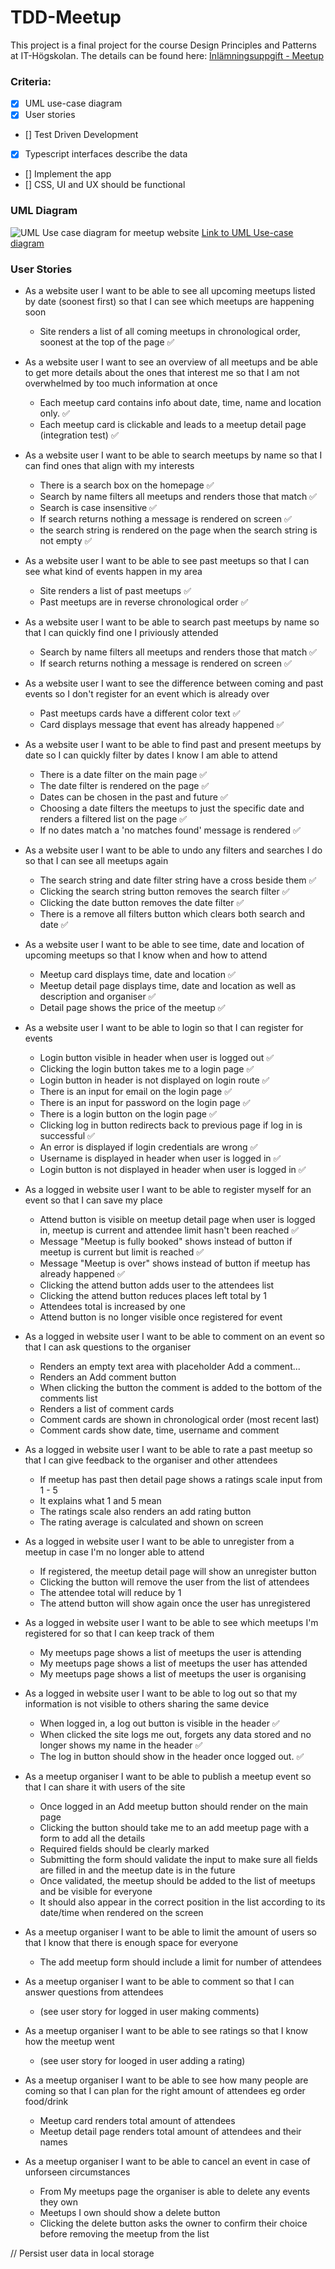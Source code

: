 # TDD-Meetup

This project is a final project for the course Design Principles and Patterns at IT-Högskolan.
The details can be found here: [Inlämningsuppgift - Meetup](https://docs.google.com/document/d/136DTDYFeX-N2n4-fI_kryrc2Fv1--wSA-94aIAdNDJE/edit#heading=h.y6j2y3f03r4h)

### Criteria:
- [x] UML use-case diagram
- [x] User stories
- [] Test Driven Development
- [x] Typescript interfaces describe the data
- [] Implement the app
- [] CSS, UI and UX should be functional


### UML Diagram
![UML Use case diagram for meetup website](./public/use-case-diagram.png)
[Link to UML Use-case diagram](https://lucid.app/lucidchart/e1a7d026-085a-4f03-b951-886bf4a3ca92/edit?invitationId=inv_ab627182-8c22-4a37-bbb9-19315b323cf6)


### User Stories
- As a website user I want to be able to see all upcoming meetups listed by date (soonest first) so that I can see which meetups are happening soon
    - Site renders a list of all coming meetups in chronological order, soonest at the top of the page ✅
    
- As a website user I want to see an overview of all meetups and be able to get more details about the ones that interest me so that I am not overwhelmed by too much information at once
    - Each meetup card contains info about date, time, name and location only. ✅
    - Each meetup card is clickable and leads to a meetup detail page (integration test) ✅

- As a website user I want to be able to search meetups by name so that I can find ones that align with my interests
    - There is a search box on the homepage ✅
    - Search by name filters all meetups and renders those that match ✅
    - Search is case insensitive ✅
    - If search returns nothing a message is rendered on screen ✅
    - the search string is rendered on the page when the search string is not empty ✅

- As a website user I want to be able to see past meetups so that I can see what kind of events happen in my area
    - Site renders a list of past meetups ✅
    - Past meetups are in reverse chronological order ✅
  
- As a website user I want to be able to search past meetups by name so that I can quickly find one I priviously attended
    - Search by name filters all meetups and renders those that match ✅
    - If search returns nothing a message is rendered on screen ✅

- As a website user I want to see the difference between coming and past events so I don't register for an event which is already over
    - Past meetups cards have a different color text ✅
    - Card displays message that event has already happened ✅

- As a website user I want to be able to find past and present meetups by date so I can quickly filter by dates I know I am able to attend
    - There is a date filter on the main page ✅
    - The date filter is rendered on the page ✅
    - Dates can be chosen in the past and future ✅
    - Choosing a date filters the meetups to just the specific date and renders a filtered list on the page ✅
    - If no dates match a 'no matches found' message is rendered ✅

- As a website user I want to be able to undo any filters and searches I do so that I can see all meetups again
    - The search string and date filter string have a cross beside them ✅
    - Clicking the search string button removes the search filter ✅
    - Clicking the date button removes the date filter ✅
    - There is a remove all filters button which clears both search and date ✅

- As a website user I want to be able to see time, date and location of upcoming meetups so that I know when and how to attend
    - Meetup card displays time, date and location ✅
    - Meetup detail page displays time, date and location as well as description and organiser ✅
    - Detail page shows the price of the meetup ✅

- As a website user I want to be able to login so that I can register for events
    - Login button visible in header when user is logged out ✅
    - Clicking the login button takes me to a login page ✅
    - Login button in header is not displayed on login route ✅
    - There is an input for email on the login page ✅
    - There is an input for password on the login page ✅
    - There is a login button on the login page ✅
    - Clicking log in button redirects back to previous page if log in is successful ✅
    - An error is displayed if login credentials are wrong ✅
    - Username is displayed in header when user is logged in ✅
    - Login button is not displayed in header when user is logged in ✅
    

- As a logged in website user I want to be able to register myself for an event so that I can save my place
    - Attend button is visible on meetup detail page when user is logged in, meetup is current and attendee limit hasn't been reached ✅
    - Message "Meetup is fully booked" shows instead of button if meetup is current but limit is reached ✅
    - Message "Meetup is over" shows instead of button if meetup has already happened ✅
    - Clicking the attend button adds user to the attendees list
    - Clicking the attend button reduces places left total by 1
    - Attendees total is increased by one
    - Attend button is no longer visible once registered for event

- As a logged in website user I want to be able to comment on an event so that I can ask questions to the organiser
    - Renders an empty text area with placeholder Add a comment...
    - Renders an Add comment button
    - When clicking the button the comment is added to the bottom of the comments list
    - Renders a list of comment cards
    - Comment cards are shown in chronological order (most recent last)
    - Comment cards show date, time, username and comment

- As a logged in website user I want to be able to rate a past meetup so that I can give feedback to the organiser and other attendees
    - If meetup has past then detail page shows a ratings scale input from 1 - 5
    - It explains what 1 and 5 mean
    - The ratings scale also renders an add rating button
    - The rating average is calculated and shown on screen

- As a logged in website user I want to be able to unregister from a meetup in case I'm no longer able to attend
    - If registered, the meetup detail page will show an unregister button
    - Clicking the button will remove the user from the list of attendees
    - The attendee total will reduce by 1
    - The attend button will show again once the user has unregistered

- As a logged in website user I want to be able to see which meetups I'm registered for so that I can keep track of them
    - My meetups page shows a list of meetups the user is attending
    - My meetups page shows a list of meetups the user has attended
    - My meetups page shows a list of meetups the user is organising

- As a logged in website user I want to be able to log out so that my information is not visible to others sharing the same device
    - When logged in, a log out button is visible in the header ✅
    - When clicked the site logs me out, forgets any data stored and no longer shows my name in the header ✅
    - The log in button should show in the header once logged out. ✅

- As a meetup organiser I want to be able to publish a meetup event so that I can share it with users of the site
    - Once logged in an Add meetup button should render on the main page
    - Clicking the button should take me to an add meetup page with a form to add all the details
    - Required fields should be clearly marked
    - Submitting the form should validate the input to make sure all fields are filled in and the meetup date is in the future
    - Once validated, the meetup should be added to the list of meetups and be visible for everyone
    - It should also appear in the correct position in the list according to its date/time when rendered on the screen


- As a meetup organiser I want to be able to limit the amount of users so that I know that there is enough space for everyone
    - The add meetup form should include a limit for number of attendees

- As a meetup organiser I want to be able to comment so that I can answer questions from attendees
    - (see user story for logged in user making comments)

- As a meetup organiser I want to be able to see ratings so that I know how the meetup went
    - (see user story for looged in user adding a rating)

- As a meetup organiser I want to be able to see how many people are coming so that I can plan for the right amount of attendees eg order food/drink
    - Meetup card renders total amount of attendees
    - Meetup detail page renders total amount of attendees and their names

- As a meetup organiser I want to be able to cancel an event in case of unforseen circumstances
    - From My meetups page the organiser is able to delete any events they own
    - Meetups I own should show a delete button
    - Clicking the delete button asks the owner to confirm their choice before removing the meetup from the list

// Persist user data in local storage
